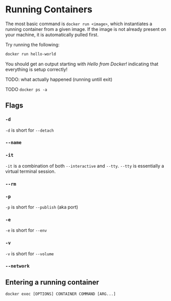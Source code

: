 # Running Containers

The most basic command is `docker run <image>`, which instantiates a running
container from a given image. If the image is not already present on your
machine, it is automatically pulled first.

Try running the following:

```bash
docker run hello-world
```

You should get an output starting with _Hello from Docker!_ indicating that
everything is setup correctly!

TODO: what actually happened (running untill exit)

TODO `docker ps -a`

## Flags

### `-d`

`-d` is short for `--detach`

### `--name`

### `-it`

`-it` is a combination of both `--interactive` and `--tty`. `--tty` is essentially a virtual terminal session.

### `--rm`

### `-p`

`-p` is short for `--publish` (aka port)

### `-e`

`-e` is short for `--env`

### `-v`

`-v` is short for `--volume`

### `--network`

## Entering a running container

`docker exec [OPTIONS] CONTAINER COMMAND [ARG...]`

